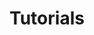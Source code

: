 ---
title: Tutorials
description: Walkthroughs of common use case implementations and goals that require a set of tasks to accomplish
type: docs
layout: tutorials-home
menus: sln
sidebar: true
weight: 40
---